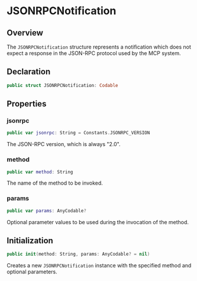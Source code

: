 # JSONRPCNotification

## Overview

The `JSONRPCNotification` structure represents a notification which does not expect a response in the JSON-RPC protocol used by the MCP system.

## Declaration

```swift
public struct JSONRPCNotification: Codable
```

## Properties

### jsonrpc

```swift
public var jsonrpc: String = Constants.JSONRPC_VERSION
```

The JSON-RPC version, which is always "2.0".

### method

```swift
public var method: String
```

The name of the method to be invoked.

### params

```swift
public var params: AnyCodable?
```

Optional parameter values to be used during the invocation of the method.

## Initialization

```swift
public init(method: String, params: AnyCodable? = nil)
```

Creates a new `JSONRPCNotification` instance with the specified method and optional parameters.

